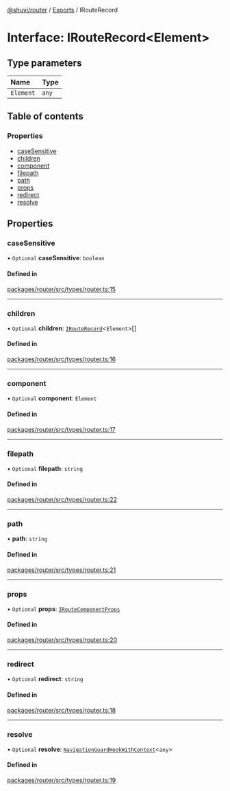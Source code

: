 [@shuvi/router](../README.md) / [Exports](../modules.md) / IRouteRecord

# Interface: IRouteRecord<Element\>

## Type parameters

| Name | Type |
| :------ | :------ |
| `Element` | `any` |

## Table of contents

### Properties

- [caseSensitive](IRouteRecord.md#casesensitive)
- [children](IRouteRecord.md#children)
- [component](IRouteRecord.md#component)
- [filepath](IRouteRecord.md#filepath)
- [path](IRouteRecord.md#path)
- [props](IRouteRecord.md#props)
- [redirect](IRouteRecord.md#redirect)
- [resolve](IRouteRecord.md#resolve)

## Properties

### caseSensitive

• `Optional` **caseSensitive**: `boolean`

#### Defined in

[packages/router/src/types/router.ts:15](https://github.com/shuvijs/shuvi/blob/8776f169/packages/router/src/types/router.ts#L15)

___

### children

• `Optional` **children**: [`IRouteRecord`](IRouteRecord.md)<`Element`\>[]

#### Defined in

[packages/router/src/types/router.ts:16](https://github.com/shuvijs/shuvi/blob/8776f169/packages/router/src/types/router.ts#L16)

___

### component

• `Optional` **component**: `Element`

#### Defined in

[packages/router/src/types/router.ts:17](https://github.com/shuvijs/shuvi/blob/8776f169/packages/router/src/types/router.ts#L17)

___

### filepath

• `Optional` **filepath**: `string`

#### Defined in

[packages/router/src/types/router.ts:22](https://github.com/shuvijs/shuvi/blob/8776f169/packages/router/src/types/router.ts#L22)

___

### path

• **path**: `string`

#### Defined in

[packages/router/src/types/router.ts:21](https://github.com/shuvijs/shuvi/blob/8776f169/packages/router/src/types/router.ts#L21)

___

### props

• `Optional` **props**: [`IRouteComponentProps`](../modules.md#iroutecomponentprops)

#### Defined in

[packages/router/src/types/router.ts:20](https://github.com/shuvijs/shuvi/blob/8776f169/packages/router/src/types/router.ts#L20)

___

### redirect

• `Optional` **redirect**: `string`

#### Defined in

[packages/router/src/types/router.ts:18](https://github.com/shuvijs/shuvi/blob/8776f169/packages/router/src/types/router.ts#L18)

___

### resolve

• `Optional` **resolve**: [`NavigationGuardHookWithContext`](NavigationGuardHookWithContext.md)<`any`\>

#### Defined in

[packages/router/src/types/router.ts:19](https://github.com/shuvijs/shuvi/blob/8776f169/packages/router/src/types/router.ts#L19)
